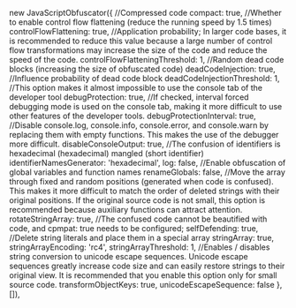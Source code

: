 new JavaScriptObfuscator({
  //Compressed code
  compact: true,
  //Whether to enable control flow flattening (reduce the running speed by 1.5 times)
  controlFlowFlattening: true,
  //Application probability; In larger code bases, it is recommended to reduce this value because a large number of control flow transformations may increase the size of the code and reduce the speed of the code.
  controlFlowFlatteningThreshold: 1,
  //Random dead code blocks (increasing the size of obfuscated code)
  deadCodeInjection: true,
  //Influence probability of dead code block
  deadCodeInjectionThreshold: 1,
  //This option makes it almost impossible to use the console tab of the developer tool
  debugProtection: true,
  //If checked, interval forced debugging mode is used on the console tab, making it more difficult to use other features of the developer tools.
  debugProtectionInterval: true,
  //Disable console.log, console.info, console.error, and console.warn by replacing them with empty functions. This makes the use of the debugger more difficult.
  disableConsoleOutput: true,
  //The confusion of identifiers is hexadecimal (hexadecimal) mangled (short identifier)
  identifierNamesGenerator: 'hexadecimal',
  log: false,
  //Enable obfuscation of global variables and function names
  renameGlobals: false,
  //Move the array through fixed and random positions (generated when code is confused). This makes it more difficult to match the order of deleted strings with their original positions. If the original source code is not small, this option is recommended because auxiliary functions can attract attention.
  rotateStringArray: true,
  //The confused code cannot be beautified with code, and cpmpat: true needs to be configured;
  selfDefending: true,
  //Delete string literals and place them in a special array
  stringArray: true,
  stringArrayEncoding: 'rc4',
  stringArrayThreshold: 1,
  //Enables / disables string conversion to unicode escape sequences. Unicode escape sequences greatly increase code size and can easily restore strings to their original view. It is recommended that you enable this option only for small source code.
  transformObjectKeys: true,
  unicodeEscapeSequence: false
}, []),